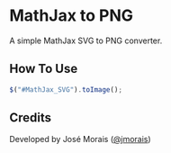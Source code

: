 # MathJax to PNG

A simple MathJax SVG to PNG converter.

## How To Use

```javascript
$("#MathJax_SVG").toImage();
```

## Credits

Developed by José Morais ([@jmorais](https://github.com/jmorais))